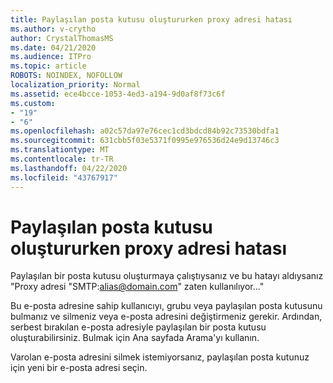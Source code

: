 ```yaml
---
title: Paylaşılan posta kutusu oluştururken proxy adresi hatası
ms.author: v-crytho
author: CrystalThomasMS
ms.date: 04/21/2020
ms.audience: ITPro
ms.topic: article
ROBOTS: NOINDEX, NOFOLLOW
localization_priority: Normal
ms.assetid: ece4bcce-1053-4ed3-a194-9d0af8f73c6f
ms.custom:
- "19"
- "6"
ms.openlocfilehash: a02c57da97e76cec1cd3bdcd84b92c73530bdfa1
ms.sourcegitcommit: 631cbb5f03e5371f0995e976536d24e9d13746c3
ms.translationtype: MT
ms.contentlocale: tr-TR
ms.lasthandoff: 04/22/2020
ms.locfileid: "43767917"
---
```

# <a name="proxy-address-error-while-creating-a-shared-mailbox"></a>Paylaşılan posta kutusu oluştururken proxy adresi hatası

Paylaşılan bir posta kutusu oluşturmaya çalıştıysanız ve bu hatayı aldıysanız "Proxy adresi "SMTP:alias@domain.com" zaten kullanılıyor..."
  
Bu e-posta adresine sahip kullanıcıyı, grubu veya paylaşılan posta kutusunu bulmanız ve silmeniz veya e-posta adresini değiştirmeniz gerekir. Ardından, serbest bırakılan e-posta adresiyle paylaşılan bir posta kutusu oluşturabilirsiniz. Bulmak için Ana sayfada Arama'yı kullanın.
  
Varolan e-posta adresini silmek istemiyorsanız, paylaşılan posta kutunuz için yeni bir e-posta adresi seçin.
  